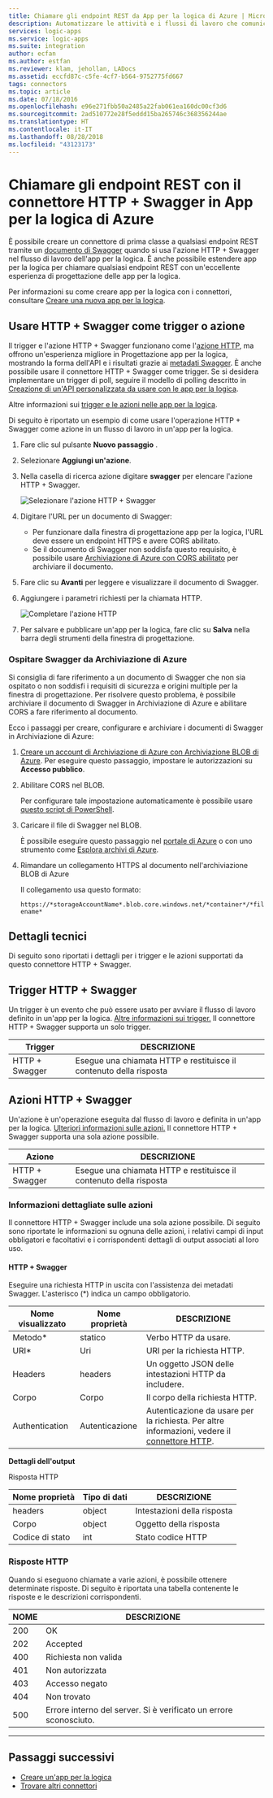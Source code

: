 ```yaml
---
title: Chiamare gli endpoint REST da App per la logica di Azure | Microsoft Docs
description: Automatizzare le attività e i flussi di lavoro che comunicano con gli endpoint REST usando il connettore HTTP + Swagger in App per la logica di Azure
services: logic-apps
ms.service: logic-apps
ms.suite: integration
author: ecfan
ms.author: estfan
ms.reviewer: klam, jehollan, LADocs
ms.assetid: eccfd87c-c5fe-4cf7-b564-9752775fd667
tags: connectors
ms.topic: article
ms.date: 07/18/2016
ms.openlocfilehash: e96e271fbb50a2485a22fab061ea160dc00cf3d6
ms.sourcegitcommit: 2ad510772e28f5eddd15ba265746c368356244ae
ms.translationtype: HT
ms.contentlocale: it-IT
ms.lasthandoff: 08/28/2018
ms.locfileid: "43123173"
---
```

# <a name="call-rest-endpoints-with-http--swagger-connector-in-azure-logic-apps"></a>Chiamare gli endpoint REST con il connettore HTTP + Swagger in App per la logica di Azure

È possibile creare un connettore di prima classe a qualsiasi endpoint REST tramite un [documento di Swagger](https://swagger.io) quando si usa l'azione HTTP + Swagger nel flusso di lavoro dell'app per la logica. È anche possibile estendere app per la logica per chiamare qualsiasi endpoint REST con un'eccellente esperienza di progettazione delle app per la logica.

Per informazioni su come creare app per la logica con i connettori, consultare [Creare una nuova app per la logica](../logic-apps/quickstart-create-first-logic-app-workflow.md).

## <a name="use-http--swagger-as-a-trigger-or-an-action"></a>Usare HTTP + Swagger come trigger o azione

Il trigger e l'azione HTTP + Swagger funzionano come l'[azione HTTP](connectors-native-http.md), ma offrono un'esperienza migliore in Progettazione app per la logica, mostrando la forma dell'API e i risultati grazie ai [metadati Swagger](https://swagger.io). È anche possibile usare il connettore HTTP + Swagger come trigger. Se si desidera implementare un trigger di poll, seguire il modello di polling descritto in [Creazione di un'API personalizzata da usare con le app per la logica](../logic-apps/logic-apps-create-api-app.md#polling-triggers).

Altre informazioni sui [trigger e le azioni nelle app per la logica](connectors-overview.md).

Di seguito è riportato un esempio di come usare l'operazione HTTP + Swagger come azione in un flusso di lavoro in un'app per la logica.

1. Fare clic sul pulsante **Nuovo passaggio** .
2. Selezionare **Aggiungi un'azione**.
3. Nella casella di ricerca azione digitare **swagger** per elencare l'azione HTTP + Swagger.
   
    ![Selezionare l'azione HTTP + Swagger](./media/connectors-native-http-swagger/using-action-1.png)
4. Digitare l'URL per un documento di Swagger:
   
   * Per funzionare dalla finestra di progettazione app per la logica, l'URL deve essere un endpoint HTTPS e avere CORS abilitato.
   * Se il documento di Swagger non soddisfa questo requisito, è possibile usare [Archiviazione di Azure con CORS abilitato](#hosting-swagger-from-storage) per archiviare il documento.
5. Fare clic su **Avanti** per leggere e visualizzare il documento di Swagger.
6. Aggiungere i parametri richiesti per la chiamata HTTP.
   
    ![Completare l'azione HTTP](./media/connectors-native-http-swagger/using-action-2.png)
7. Per salvare e pubblicare un'app per la logica, fare clic su **Salva** nella barra degli strumenti della finestra di progettazione.

### <a name="host-swagger-from-azure-storage"></a>Ospitare Swagger da Archiviazione di Azure
Si consiglia di fare riferimento a un documento di Swagger che non sia ospitato o non soddisfi i requisiti di sicurezza e origini multiple per la finestra di progettazione. Per risolvere questo problema, è possibile archiviare il documento di Swagger in Archiviazione di Azure e abilitare CORS a fare riferimento al documento.  

Ecco i passaggi per creare, configurare e archiviare i documenti di Swagger in Archiviazione di Azure:

1. [Creare un account di Archiviazione di Azure con Archiviazione BLOB di Azure](../storage/common/storage-create-storage-account.md). Per eseguire questo passaggio, impostare le autorizzazioni su **Accesso pubblico**.

2. Abilitare CORS nel BLOB. 

   Per configurare tale impostazione automaticamente è possibile usare [questo script di PowerShell](https://github.com/logicappsio/EnableCORSAzureBlob/blob/master/EnableCORSAzureBlob.ps1).

3. Caricare il file di Swagger nel BLOB. 

   È possibile eseguire questo passaggio nel [portale di Azure](https://portal.azure.com) o con uno strumento come [Esplora archivi di Azure](http://storageexplorer.com/).

4. Rimandare un collegamento HTTPS al documento nell'archiviazione BLOB di Azure 

   Il collegamento usa questo formato:

   `https://*storageAccountName*.blob.core.windows.net/*container*/*filename*`

## <a name="technical-details"></a>Dettagli tecnici
Di seguito sono riportati i dettagli per i trigger e le azioni supportati da questo connettore HTTP + Swagger.

## <a name="http--swagger-triggers"></a>Trigger HTTP + Swagger
Un trigger è un evento che può essere usato per avviare il flusso di lavoro definito in un'app per la logica. [Altre informazioni sui trigger.](connectors-overview.md) Il connettore HTTP + Swagger supporta un solo trigger.

| Trigger | DESCRIZIONE |
| --- | --- |
| HTTP + Swagger |Esegue una chiamata HTTP e restituisce il contenuto della risposta |

## <a name="http--swagger-actions"></a>Azioni HTTP + Swagger
Un'azione è un'operazione eseguita dal flusso di lavoro e definita in un'app per la logica. [Ulteriori informazioni sulle azioni.](connectors-overview.md) Il connettore HTTP + Swagger supporta una sola azione possibile.

| Azione | DESCRIZIONE |
| --- | --- |
| HTTP + Swagger |Esegue una chiamata HTTP e restituisce il contenuto della risposta |

### <a name="action-details"></a>Informazioni dettagliate sulle azioni
Il connettore HTTP + Swagger include una sola azione possibile. Di seguito sono riportate le informazioni su ognuna delle azioni, i relativi campi di input obbligatori e facoltativi e i corrispondenti dettagli di output associati al loro uso.

#### <a name="http--swagger"></a>HTTP + Swagger
Eseguire una richiesta HTTP in uscita con l'assistenza dei metadati Swagger.
L'asterisco (*) indica un campo obbligatorio.

| Nome visualizzato | Nome proprietà | DESCRIZIONE |
| --- | --- | --- |
| Metodo* |statico |Verbo HTTP da usare. |
| URI* |Uri |URI per la richiesta HTTP. |
| Headers |headers |Un oggetto JSON delle intestazioni HTTP da includere. |
| Corpo |Corpo |Il corpo della richiesta HTTP. |
| Authentication |Autenticazione |Autenticazione da usare per la richiesta. Per altre informazioni, vedere il [connettore HTTP](connectors-native-http.md#authentication). |

**Dettagli dell'output**

Risposta HTTP

| Nome proprietà | Tipo di dati | DESCRIZIONE |
| --- | --- | --- |
| headers |object |Intestazioni della risposta |
| Corpo |object |Oggetto della risposta |
| Codice di stato |int |Stato codice HTTP |

### <a name="http-responses"></a>Risposte HTTP
Quando si eseguono chiamate a varie azioni, è possibile ottenere determinate risposte. Di seguito è riportata una tabella contenente le risposte e le descrizioni corrispondenti.

| NOME | DESCRIZIONE |
| --- | --- |
| 200 |OK |
| 202 |Accepted |
| 400 |Richiesta non valida |
| 401 |Non autorizzata |
| 403 |Accesso negato |
| 404 |Non trovato |
| 500 |Errore interno del server. Si è verificato un errore sconosciuto. |

- - -
## <a name="next-steps"></a>Passaggi successivi

* [Creare un'app per la logica](../logic-apps/quickstart-create-first-logic-app-workflow.md)
* [Trovare altri connettori](apis-list.md)